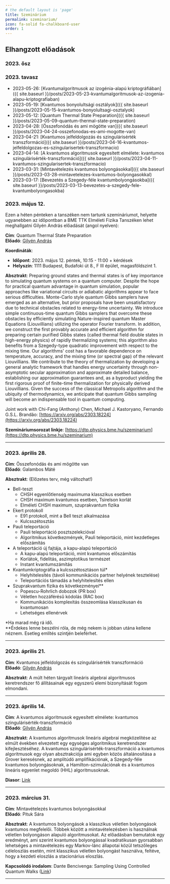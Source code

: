 ```yaml
---
# the default layout is 'page'
title: Szeminárium
permalink: szeminarium/
icon: fa-solid fa-chalkboard-user
order: 1
---
```


## Elhangzott előadások

### 2023\. ősz

### 2023\. tavasz

- 2023-05-26: [Kvantumalgoritmusok az izogénia-alapú kriptográfiában]({{ site.baseurl }}/posts/2023-05-23-kvantumalgoritmusok-az-izogenia-alapu-kriptografiaban)
- 2023-05-19: [Kvantumos bonyolultsági osztályok]({{ site.baseurl }}/posts/2023-05-15-kvantumos-bonyolultsagi-osztalyok)
- 2023-05-12: [Quantum Thermal State Preparation]({{ site.baseurl }}/posts/2023-05-09-quantum-thermal-state-preparation)
- 2023-04-28: [Összefonódás és ami mögötte van]({{ site.baseurl }}/posts/2023-04-24-osszefonodas-es-ami-mogotte-van)
- 2023-04-21: [Kvantumos jelfeldolgozás és szingulárisérték transzformáció]({{ site.baseurl }}/posts/2023-04-16-kvantumos-jelfeldolgozas-es-szingularisertek-transzformacio)
- 2023-04-14: [A kvantumos algoritmusok egyesített elmélete: kvantumos szingulárisérték-transzformáció]({{ site.baseurl }}/posts/2023-04-11-kvantumos-szingularisertek-transzformacio)
- 2023-03-31: [Mintavételezés kvantumos bolyongásokkal]({{ site.baseurl }}/posts/2023-03-28-mintavetelezes-kvantumos-bolyongasokkal)
- 2023-03-17: [Bevezetés a Szegedy-féle kvantumbolyongásokba]({{ site.baseurl }}/posts/2023-03-13-bevezetes-a-szegedy-fele-kvantumbolyongasokba)



### 2023\. május 12\.

Ezen a héten pénteken a tanszéken nem tartunk szemináriumot, helyette ugyanebben az időpontban a BME TTK Elméleti Fizika Tanszéken lehet meghallgatni Gilyén András előadását (angol nyelven):

**Cím**: Quantum Thermal State Preparation  
**Előadó**: [Gilyén András](http://gilyen.hu/)

**Koordináták**:

- **Időpont**: 2023. május 12. péntek, 10:15 - 11:00 + kérdések  
- **Helyszín**: 1111 Budapest, Budafoki út 8., F III épület, magasföldszint 1.

**Absztrakt**: Preparing ground states and thermal states is of key importance to simulating quantum systems on a quantum computer. Despite the hope for practical quantum advantage in quantum simulation, popular approaches like variational circuits or adiabatic algorithms appear to face serious difficulties. Monte-Carlo style quantum Gibbs samplers have emerged as an alternative, but prior proposals have been unsatisfactory due to technical obstacles related to energy-time uncertainty. We introduce simple continuous-time quantum Gibbs samplers that overcome these obstacles by efficiently simulating Nature-inspired quantum Master Equations (Liouvillians) utilizing the operator Fourier transform. In addition, we construct the first provably accurate and efficient algorithm for preparing certain purified Gibbs states (called thermal field double states in high-energy physics) of rapidly thermalizing systems; this algorithm also benefits from a Szegedy-type quadratic improvement with respect to the mixing time. Our algorithms' cost has a favorable dependence on temperature, accuracy, and the mixing time (or spectral gap) of the relevant Liouvillians. We contribute to the theory of thermalization by developing a general analytic framework that handles energy uncertainty through non-asymptotic secular approximation and approximate detailed balance, establishing our approximation guarantees and, as a byproduct yielding the first rigorous proof of finite-time thermalization for physically derived Liouvillians. Given the success of the classical Metropolis algorithm and the ubiquity of thermodynamics, we anticipate that quantum Gibbs sampling will become an indispensable tool in quantum computing.

Joint work with Chi-Fang (Anthony) Chen, Michael J. Kastoryano, Fernando G.S.L. Brandão: [https://arxiv.org/abs/2303.18224](https://arxiv.org/abs/2303.18224)

**Szemináriumsorozat linkje**: [https://dtp.physics.bme.hu/szeminarium](https://dtp.physics.bme.hu/szeminarium)

-----

### 2023\. április 28\.

**Cím**: Összefonódás és ami mögötte van  
**Előadó**: Galambos Máté

**Absztrakt**: (Előzetes terv, még változhat!)

- Bell-teszt
  - CHSH egyenlőtlenség maximuma klasszikus esetben
  - CHSH maximum kvantumos esetben, Tsirelson korlát
  - Elméleti CHSH maximum, szuprakvantum fizika
- Ekert protokoll
  - E91 protokoll, mint a Bell teszt alkalmazása
  - Kulcsszétosztás
- Pauli teleportáció
  - Pauli teleportáció posztszelekcióval
  - Algoritmikus következmények, Pauli teleportáció, mint kezdetleges előszámítás
- A teleportáció új fajtája, a kapu-alapú teleportáció
  - A kapu-alapú teleportáció, mint kvantumos előszámítás
  - Korlátok, fidelitás, aszimptotikus természet
  - Instant kvantumszámítás
- Kvantumkriptográfia a kulcsszétosztáson túl\*
  - Helyhitelesítés (távoli kommunikációs partner helyének tesztelése)
  - Teleportációs támadás a helyhitelesítés ellen
- Szuprakvantum fizika és következményei\*\*
  - Popescu-Rohrlich dobozok (PR box)
  - Véletlen hozzáférésű kódolás (RAC box)
  - Kommunikációs komplexitás összeomlása klasszikusan és kvantumosan
  - Lehetséges ellenérvek

\*Ha marad még rá idő.  
\*\*Érdekes lenne beszélni róla, de még nekem is jobban utána kellene néznem. Esetleg említés szintjén beleférhet.

-----

### 2023\. április 21\.

**Cím**: Kvantumos jelfeldolgozás és szingulárisérték transzformáció  
**Előadó**: [Gilyén András](http://gilyen.hu/)

**Absztrakt**: A múlt héten tárgyalt lineáris algebrai algoritmusos keretrendszer
fő állításainak egy egyszerű elemi bizonyítását fogom elmondani.

-----

### 2023\. április 14\.

**Cím**: A kvantumos algoritmusok egyesített elmélete: kvantumos szingulárisérték-transzformáció  
**Előadó**: [Gilyén András](http://gilyen.hu/)

**Absztrakt**: A kvantumos algoritmusok lineáris algebrai megközelítése az elmúlt
években elvezetett egy egységes algoritmikus keretrendszer kifejlesztéséhez. A
kvantumos szingulárisérték-transzformáció a kvantumos algoritmusok egy olyan
absztrakciója ami egyben közös általánosítása a Grover keresésnek, az amplitúdó
amplifikációnak, a Szegedy-féle kvantumos bolyongásoknak, a Hamilton-szimulációnak
és a kvantumos lineáris egyenlet megoldó (HHL) algoritmusoknak.

**Diasor**: [Link](https://github.com/quszit/szeminarium/raw/main/2023_04_14_kvantumos_szingularisertek_transzformacio/andras_gilyen_-_quantum_singular_value_transformation.pdf)

-----

### 2023\. március 31\.

**Cím**: Mintavételezés kvantumos bolyongásokkal  
**Előadó**: Pituk Sára

**Absztrakt**: A kvantumos bolyongások a klasszikus véletlen bolyongások kvantumos
megfelelői. Többek között a mintavételezésben is használnak véletlen bolyongáson
alapuló algoritmusokat. Az előadásban bemutatok egy eredményt, ami szerint kvantumos
bolyongással kvadratikusan gyorsabban lehetséges a mintavételezés egy Markov-lánc
állapotai közül tetszőleges céleloszlás esetén, mint klasszikus véletlen bolyongást
használva, feltéve, hogy a kezdeti eloszlás a stacionárius eloszlás.

**Kapcsolódó irodalom**: Dante Bencivenga: Sampling Using Controlled Quantum Walks ([Link](https://prism.ucalgary.ca/server/api/core/bitstreams/6c838e8f-958e-474c-9160-cda2d73c1623/content))

-----

